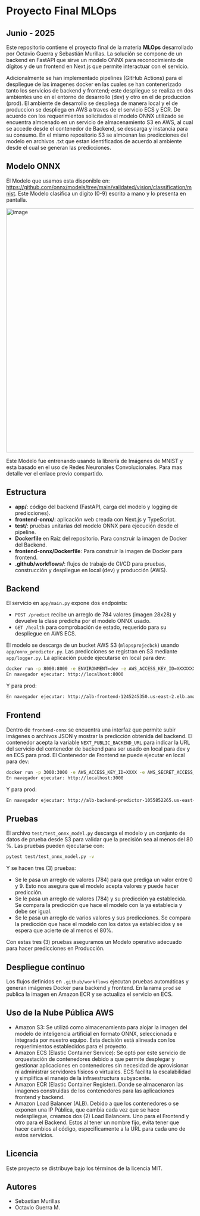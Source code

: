 # Proyecto Final MLOps 
## Junio - 2025
Este repositorio contiene el proyecto final de la materia **MLOps** desarrollado por Octavio Guerra y Sebastián Murillas. La solución se compone de un backend en FastAPI que sirve un modelo ONNX para reconocimiento de dígitos y de un frontend en Next.js que permite interactuar con el servicio.

Adicionalmente se han implementado pipelines (GitHub Actions) para el despliegue de las imagenes docker en las cuales se han contenerizado tanto los servicios de backend y frontend; este despliegue se realiza en dos ambientes uno en el entorno de desarrollo (dev) y otro en el de produccion (prod). El ambiente de desarrollo se despliega de manera local y el de produccion se despliega en AWS a traves de el servicio ECS y ECR. De acuerdo con los requerimientos solicitados el modelo ONNX utilizado se encuentra almcenado en un servicio de almacenamiento S3 en AWS, al cual se accede desde el contenedor de Backend, se descarga y instancia para su consumo. En el mismo repositorio S3 se almcenan las predicciones del modelo en archivos .txt que estan identificados de acuerdo al ambiente desde el cual se generan las predicciones.

## Modelo ONNX
El Modelo que usamos esta disponible en: https://github.com/onnx/models/tree/main/validated/vision/classification/mnist. Este Modelo clasifica un digito (0-9) escrito a mano y lo presenta en pantalla.

<img width="655" alt="image" src="https://github.com/user-attachments/assets/88e693ae-6c89-45d8-8d7f-832c5bf764cd" />

Este Modelo fue entrenando usando la librería de Imágenes de MNIST y esta basado en el uso de Redes Neuronales Convolucionales. Para mas detalle ver el enlace previo compartido.

## Estructura
- **app/**: código del backend (FastAPI, carga del modelo y logging de predicciones).
- **frontend-onnx/**: aplicación web creada con Next.js y TypeScript.
- **test/**: pruebas unitarias del modelo ONNX para ejecución desde el pipeline.
- **Dockerfile** en Raiz del repositorio. Para construir la imagen de Docker del Backend.
- **frontend-onnx/Dockerfile**: Para construir la imagen de Docker para frontend.
- **.github/workflows/**: flujos de trabajo de CI/CD para pruebas, construcción y despliegue en local (dev) y producción (AWS).

## Backend
El servicio en `app/main.py` expone dos endpoints:
- `POST /predict` recibe un arreglo de 784 valores (imagen 28x28) y devuelve la clase predicha por el modelo ONNX usado.
- `GET /health` para comprobación de estado, requerido para su despliegue en AWS ECS.

El modelo se descarga de un bucket AWS S3 (`mlopsprojecbck`) usando `app/onnx_predictor.py`. Las predicciones se registran en S3 mediante `app/logger.py`. La aplicación puede ejecutarse en local para dev:
```bash
docker run -p 8000:8000 -e ENVIRONMENT=dev -e AWS_ACCESS_KEY_ID=XXXXXXX -e AWS_SECRET_ACCESS_KEY=XXXXX -e AWS_REGION=us-east-2 onnx_model_dev:latest
En navegador ejecutar: http://localhost:8000
```
Y para prod:
```bash
En navegador ejecutar: http://alb-frontend-1245245350.us-east-2.elb.amazonaws.com
```

## Frontend
Dentro de `frontend-onnx` se encuentra una interfaz que permite subir imágenes o archivos JSON y mostrar la predicción obtenida del backend. El contenedor acepta la variable `NEXT_PUBLIC_BACKEND_URL` para indicar la URL del servicio del contenedor de backend para ser usado en local para dev y en ECS para prod.
El Contenedor de Frontend se puede ejecutar en local para dev:

```bash
docker run -p 3000:3000 -e AWS_ACCESS_KEY_ID=XXXX -e AWS_SECRET_ACCESS_KEY=XXXXXX -e AWS_REGION=us-east-2 frontend-dev:latest
En navegador ejecutar: http://localhost:3000
```
Y para prod:
```bash
En navegador ejecutar: http://alb-backend-predictor-1055852265.us-east-2.elb.amazonaws.com
```

## Pruebas
El archivo `test/test_onnx_model.py` descarga el modelo y un conjunto de datos de prueba desde S3 para validar que la precisión sea al menos del 80 %.
Las pruebas pueden ejecutarse con:
```bash
pytest test/test_onnx_model.py -v
```
Y se hacen tres (3) pruebas:
- Se le pasa un arreglo de valores (784) para que prediga un valor entre 0 y 9. Esto nos asegura que el modelo acepta valores y puede hacer predicción.
- Se le pasa un arreglo de valores (784) y su predicción ya establecida. Se compara la predicción que hace el modelo con la ya establecia y debe ser igual.
- Se le pasa un arreglo de varios valores y sus predicciones. Se compara la predicción que hace el modelo con los datos ya establecidos y se espera que acierte de al menos el 80%.

Con estas tres (3) pruebas aseguramos un Modelo operativo adecuado para hacer predicciones en Producción.

## Despliegue continuo
Los flujos definidos en `.github/workflows` ejecutan pruebas automáticas y generan imágenes Docker para backend y frontend. En la rama `prod` se publica la imagen en Amazon ECR y se actualiza el servicio en ECS.

## Uso de la Nube Pública AWS
- Amazon S3: Se utilizó como almacenamiento para alojar la imagen del modelo de inteligencia artificial en formato ONNX, seleccionada e integrada por nuestro equipo. Esta decisión está alineada con los requerimientos establecidos para el proyecto.
- Amazon ECS (Elastic Container Service): Se optó por este servicio de orquestación de contenedores debido a que permite desplegar y gestionar aplicaciones en contenedores sin necesidad de aprovisionar ni administrar servidores físicos o virtuales. ECS facilita la escalabilidad y simplifica el manejo de la infraestructura subyacente.
- Amazon ECR (Elastic Container Register). Donde se almacenaron las imagenes construidas de los contenedores para las aplicaciones frontend y backend.
- Amazon Load Balancer (ALB). Debido a que los contenedores o se exponen una IP Pública, que cambia cada vez que se hace redespliegue, creamos dos (2) Load Balancers. Uno para el Frontend y otro para el Backend. Estos al tener un nombre fijo, evita tener que hacer cambios al código, especificamente a la URL para cada uno de estos servicios. 


## Licencia
Este proyecto se distribuye bajo los términos de la licencia MIT.

## Autores

- Sebastian Murillas  
- Octavio Guerra M.
